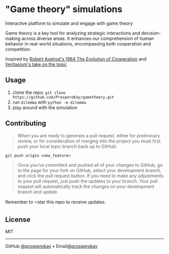 # "Game theory" simulations

Interactive platform to simulate and engage with game theory

Game theory is a key tool for analyzing strategic interactions and decision-making across diverse areas. It enhances our comprehension of human behavior in real-world situations, encompassing both cooperation and competition.

Inspired by [Robert Axelrod's 1984 The Evolution of Cooperation](https://www.researchgate.net/publication/316766066_Robert_Axelrod's_1984_The_Evolution_of_Cooperation) and [Veritasium's take on the topic](https://youtu.be/mScpHTIi-kM?si=15H8lTjRfC2YoQHG)

<!-- USAGE EXAMPLES -->

## Usage

1. clone the repo: `git clone https://github.com/ProsperoKay/gametheory.git`
2. run `dilemma` with `python -m dilemma`
3. play around with the simulation

<!-- DEFINITIONS -->

[email]: prosperokay@gmail.com
[profile]: https://github.com/ProsperoKay

<!-- CONTRIBUTING -->
## Contributing

> When you are ready to generate a pull request, either for preliminary review, or for consideration of merging into the project you must first push your local topic branch back up to GitHub:

```
git push origin <new_feature>
```

> Once you've committed and pushed all of your changes to GitHub, go to the page for your fork on GitHub, select your development branch, and click the pull request button. If you need to make any adjustments to your pull request, just push the updates to your branch. Your pull request will automatically track the changes on your development branch and update.

Remember to ⭐star this repo to receive updates.

<!-- LICENSE -->
## License

MIT

---
GitHub [@prosperokay][profile] • Email[@prosperokay][email]
